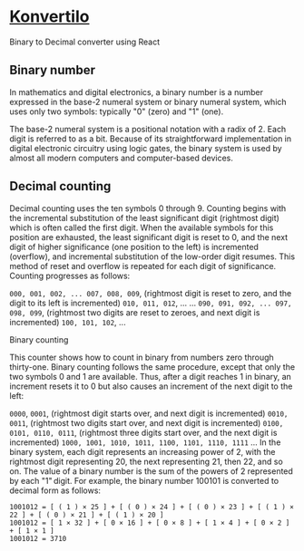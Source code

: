 # [Konvertilo](https://konvertilo.com/)
Binary to Decimal converter using React
## Binary number
In mathematics and digital electronics, a binary number is a number expressed in the base-2 numeral system or binary numeral system, which uses only two symbols: typically "0" (zero) and "1" (one).

The base-2 numeral system is a positional notation with a radix of 2. Each digit is referred to as a bit. Because of its straightforward implementation in digital electronic circuitry using logic gates, the binary system is used by almost all modern computers and computer-based devices.

## Decimal counting
Decimal counting uses the ten symbols 0 through 9. Counting begins with the incremental substitution of the least significant digit (rightmost digit) which is often called the first digit. When the available symbols for this position are exhausted, the least significant digit is reset to 0, and the next digit of higher significance (one position to the left) is incremented (overflow), and incremental substitution of the low-order digit resumes. This method of reset and overflow is repeated for each digit of significance. Counting progresses as follows:

`000, 001, 002, ... 007, 008, 009`, (rightmost digit is reset to zero, and the digit to its left is incremented)
`010, 011, 012`, ...
   ...
`090, 091, 092, ... 097, 098, 099`, (rightmost two digits are reset to zeroes, and next digit is incremented)
`100, 101, 102`, ...

Binary counting

This counter shows how to count in binary from numbers zero through thirty-one.
Binary counting follows the same procedure, except that only the two symbols 0 and 1 are available. Thus, after a digit reaches 1 in binary, an increment resets it to 0 but also causes an increment of the next digit to the left:

`0000`,
`0001`, (rightmost digit starts over, and next digit is incremented)
`0010, 0011`, (rightmost two digits start over, and next digit is incremented)
`0100, 0101, 0110, 0111`, (rightmost three digits start over, and the next digit is incremented)
`1000, 1001, 1010, 1011, 1100, 1101, 1110, 1111` ...
In the binary system, each digit represents an increasing power of 2, with the rightmost digit representing 20, the next representing 21, then 22, and so on. The value of a binary number is the sum of the powers of 2 represented by each "1" digit. For example, the binary number 100101 is converted to decimal form as follows:

```
1001012 = [ ( 1 ) × 25 ] + [ ( 0 ) × 24 ] + [ ( 0 ) × 23 ] + [ ( 1 ) × 22 ] + [ ( 0 ) × 21 ] + [ ( 1 ) × 20 ]
1001012 = [ 1 × 32 ] + [ 0 × 16 ] + [ 0 × 8 ] + [ 1 × 4 ] + [ 0 × 2 ] + [ 1 × 1 ]
1001012 = 3710
```
